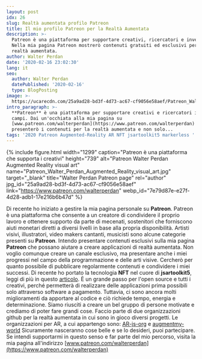 ```yaml
---
layout: post
idx: 26
slug: Realtà aumentata profilo Patreon
title: Il mio profilo Patreon per la Realtà Aumentata
description: >-
  Patreon è una piattaforma per supportare creativi, ricercatori e inventori.
  Nella mia pagina Patreon mostrerò contenuti gratuiti ed esclusivi per la
  realtà aumentata.
author: Walter Perdan
date: '2020-02-16 23:02:30'
lang: it
seo:
  author: Walter Perdan
  datePublished: '2020-02-16'
  type: BlogPosting
image: >-
  https://ucarecdn.com/25a9ad28-bd3f-4d73-ac67-cf9056e58aef/Patreon_Walter_Perdan_Augmented_Reality_visual_art.jpg
intro_paragraph: >-
  **Patreon** è una piattaforma per supportare creativi e ricercatori in molti
  campi. Dai un'occhiata alla mia pagina su
  [www.patreon.com/walterperdan](https://www.patreon.com/walterperdan) dove
  presenterò i contenuti per la realtà aumentata e non solo...
tags: '2020 Patreon Augmented-Reality AR NFT jsartoolkit5 markerless '
---
```

{% include figure.html width="1299" caption="Patreon  è una piattaforma che supporta i creativi" height="739" alt="Patreon Walter Perdan Augmented Reality visual art" name="Patreon_Walter_Perdan_Augmented_Reality_visual_art.jpg" target="_blank" title="Walter Perdan Patreon page" rel="author" jpg_id="25a9ad28-bd3f-4d73-ac67-cf9056e58aef" link="https://www.patreon.com/walterperdan" webp_id="7e79d87e-e27f-4d28-adb1-17e216b6b47d" %}

Di recente ho iniziato a gestire la mia pagina personale su **Patreon**. Patreon è una piattaforma che consente a un creatore di condividere il proprio lavoro e ottenere supporto da parte di mecenati, sostenitori che forniscono aiuti monetari diretti a diversi livelli in base alla propria disponibilità. Artisti visivi, illustratori, video makers cantanti, musicisti sono alcune categorie presenti su **Patreon**. Intendo presentare contenuti esclusivi sulla mia pagina **Patreon** che possano aiutare a creare applicazioni di realtà aumentata. Non voglio comunque creare un canale esclusivo, ma presentare anche i miei progressi nel campo della programmazione e delle arti visive. Cercherò per quanto possibile di pubblicare regolarmente contenuti e condividere i miei successi. Di recente ho portato la tecnologia **NFT** nel cuore di **jsartoolkit5**, leggi di più in questo [articolo](https://www.kalwaltart.it/blog/2020/01/19/nft-natural-feature-tracking-con-jsartoolkit5/). È un grande passo per l'open source e tutti i creativi, perché permetterà di realizzare delle applicazioni prima possibili solo attraverso software a pagamento. Tuttavia, ci sono ancora molti miglioramenti da apportare al codice e ciò richiede tempo, energia e determinazione. Siamo riusciti a creare un bel gruppo di persone motivate e crediamo di poter fare grandi cose. Faccio parte di due organizzazioni github per la realtà aumentata in cui sono in gioco diversi progetti. Le organizzazioni per AR, a cui appartengo sono: [AR-js-org](https://github.com/AR-js-org) e [augmentmy-world](https://github.com/augmentmy-world) Sicuramente nasceranno cose belle e se lo desideri, puoi partecipare. Se intendi supportarmi in questo senso e far parte del mio percorso, visita la mia pagina all'indirizzo [www.patreon.com/walterperdan](https://www.patreon.com/walterperdan)
